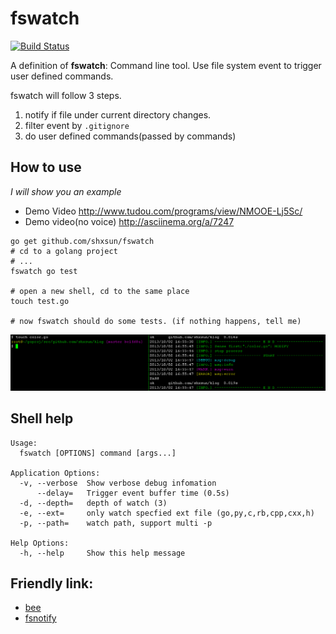 # fswatch
[![Build Status](https://drone.io/github.com/shxsun/fswatch/status.png)](https://drone.io/github.com/shxsun/fswatch/latest)

A definition of **fswatch**: Command line tool. Use file system event to trigger user defined commands. 


fswatch will follow 3 steps.

1. notify if file under current directory changes.
2. filter event by `.gitignore`
3. do user defined commands(passed by commands)

## How to use
*I will show you an example*

* Demo Video <http://www.tudou.com/programs/view/NMOOE-Lj5Sc/>
* Demo video(no voice) <http://asciinema.org/a/7247>

```
go get github.com/shxsun/fswatch
# cd to a golang project
# ...
fswatch go test

# open a new shell, cd to the same place
touch test.go

# now fswatch should do some tests. (if nothing happens, tell me)
```

![fswatch](images/fswatch.png)

## Shell help
	Usage:
	  fswatch [OPTIONS] command [args...]
	
	Application Options:
	  -v, --verbose  Show verbose debug infomation
	      --delay=   Trigger event buffer time (0.5s)
	  -d, --depth=   depth of watch (3)
	  -e, --ext=     only watch specfied ext file (go,py,c,rb,cpp,cxx,h)
	  -p, --path=    watch path, support multi -p
	
	Help Options:
	  -h, --help     Show this help message

## Friendly link: 
* [bee](https://github.com/astaxie/bee)
* [fsnotify](https://github.com/howeyc/fsnotify)
